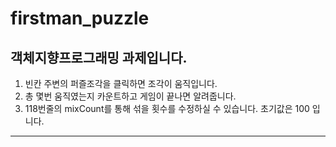 # firstman_puzzle
객체지향프로그래밍 과제입니다.
----------------------------------------------------------------------
1. 빈칸 주변의 퍼즐조각을 클릭하면 조각이 움직입니다.
2. 총 몇번 움직였는지 카운트하고 게임이 끝나면 알려줍니다.
3. 118번줄의 mixCount를 통해 섞을 횟수를 수정하실 수 있습니다. 초기값은 100 입니다.
----------------------------------------------------------------------
